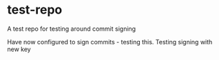 # test-repo
A test repo for testing around commit signing

Have now configured to sign commits - testing this.
Testing signing with new key
